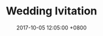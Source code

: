 ---
layout: post
title: "Wedding Ivitation"
img: P2.jpg # Add image post (optional)
date: 2017-10-05 12:05:00 +0800
---